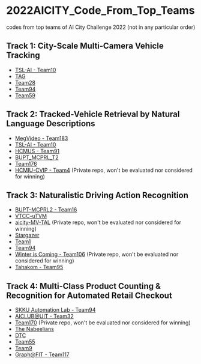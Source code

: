 # 2022AICITY_Code_From_Top_Teams
codes from top teams of AI City Challenge 2022 (not in any particular order)

## Track 1: City-Scale Multi-Camera Vehicle Tracking
* [TSL-AI - Team10](https://github.com/royukira/AIC22_Track1_MTMC_ID10)
* [TAG](https://github.com/backkon/AICITY2022_Track1_TAG)
* [Team28](https://github.com/Yejin0111/AICITY2022-Track1-MTMC)
* [Team94](https://github.com/DuongTran1708/AIC22_Track_1_MTMC)
* [Team59](https://github.com/coder-wangzhen/AIC22-MCVT)


## Track 2: Tracked-Vehicle Retrieval by Natural Language Descriptions
* [MegVideo - Team183](https://github.com/hbchen121/AICITY2022_Track2_SSM)
* [TSL-AI - Team10](https://github.com/Katherinaxxx/2022AICITY_T2)
* [HCMUS - Team91](https://github.com/nhtlongcs/AIC2022-VER)
* [BUPT_MCPRL_T2](https://github.com/dyhBUPT/OMG) 
* [Team176](https://github.com/Zhangjiacheng144/MGRS)
* [HCMIU-CVIP - Team4](https://github.com/zef1611/AIC22_Track2_HCMIU-CVIP) (Private repo, won't be evaluated nor considered for winning)


## Track 3: Naturalistic Driving Action Recognition
* [BUPT-MCPRL2 - Team16](https://github.com/1585231086/PAND-Precise-Action-Recognition-on-Naturalistic-Driving)
* [VTCC-uTVM](https://github.com/VTCC-uTVM/2022AICityChallenge-Track3)
* [aicity-MV-TAL](https://github.com/oppoVisualAnalysisOfHumans/aicity-MV-TAL/tree/main) (Private repo, won't be evaluated nor considered for winning)
* [Stargazer](https://github.com/JunweiLiang/aicity_action)
* [Team1](https://github.com/davidanastasiu/kndar)
* [Team94](https://github.com/cybercore-co-ltd/AICity2022-Track3)
* [Winter is Coming - Team106](https://github.com/gcding/AICity-2022-Track3) (Private repo, won't be evaluated nor considered for winning)
* [Tahakom - Team95](https://github.com/Shahad24/AICITY2022_Track3_Team95)


## Track 4: Multi-Class Product Counting & Recognition for Automated Retail Checkout
* [SKKU Automation Lab - Team94](https://github.com/phlong3105/aic22_track4 )
* [AICLUB@UIT - Team32](https://github.com/hungnt14/aicity2022)
* [Team170](https://github.com/bomerzz/PanXUofg_AI_City) (Private repo, won't be evaluated nor considered for winning)
* [The Nabeelians](https://github.com/istiakshihab/automated-retail-checkout-aicity22)
* [DTC](https://github.com/w-sugar/DTC_AICITY2022)
* [Team55](https://github.com/FireCuda/AIC22-TEAM55-TRACK4)
* [Team9](https://github.com/cybercore-co-ltd/aicity22-track4)
* [Graph@FIT - Team117](https://github.com/BUT-GRAPH-at-FIT/PersonGONE)

